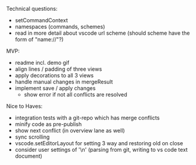 Technical questions:

- setCommandContext
- namespaces (commands, schemes)
- read in more detail about vscode url scheme (should scheme have the form of "name://"?)

MVP:

- readme incl. demo gif
- align lines / padding of three views
- apply decorations to all 3 views
- handle manual changes in mergeResult
- implement save / apply changes
  - show error if not all conflicts are resolved

Nice to Haves:

- integration tests with a git-repo which has merge conflicts
- minify code as pre-publish
- show next conflict (in overview lane as well)
- sync scrolling
- vscode.setEditorLayout for setting 3 way and restoring old on close
- consider user settings of '\n' (parsing from git, writing to vs code text document)
